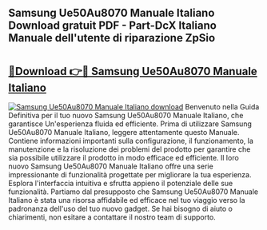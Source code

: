 ## Samsung Ue50Au8070 Manuale Italiano Download gratuit PDF - Part-DcX Italiano Manuale dell'utente di riparazione ZpSio

# <h2><a href="http://dfe07a.blite.top/?on=Samsung+Ue50Au8070+Manuale+Italiano">🔗Download 👉🔴 Samsung Ue50Au8070 Manuale Italiano</a></h2>

[![Samsung Ue50Au8070 Manuale Italiano download](https://i.imgur.com/lujVjoI.png)](http://dfe07a.blite.top/?on=Samsung+Ue50Au8070+Manuale+Italiano)
Benvenuto nella Guida Definitiva per il tuo nuovo Samsung Ue50Au8070 Manuale Italiano, che garantisce Un'esperienza fluida ed efficiente. Prima di utilizzare Samsung Ue50Au8070 Manuale Italiano, leggere attentamente questo Manuale. Contiene informazioni importanti sulla configurazione, il funzionamento, la manutenzione e la risoluzione dei problemi del prodotto per garantire che sia possibile utilizzare il prodotto in modo efficace ed efficiente. Il loro nuovo Samsung Ue50Au8070 Manuale Italiano offre una serie impressionante di funzionalità progettate per migliorare la tua esperienza. Esplora l'interfaccia intuitiva e sfrutta appieno il potenziale delle sue funzionalità. Partiamo dal presupposto che Samsung Ue50Au8070 Manuale Italiano è stata una risorsa affidabile ed efficace nel tuo viaggio verso la padronanza dell'uso del tuo nuovo gadget. Se hai bisogno di aiuto o chiarimenti, non esitare a contattare il nostro team di supporto.
